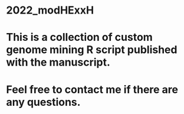 # 2022_modHExxH
# This is a collection of custom genome mining R script published with the manuscript.
# Feel free to contact me if there are any questions.
